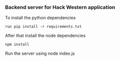 <h3> Backend server for Hack Western application </h3>

To install the python dependencies 

    run pip install -r requirements.txt 

After that install the node dependencies 
    
    npm install 

Run the server using 
    node index.js